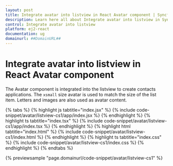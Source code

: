 ```yaml
---
layout: post
title: Integrate avatar into listview in React Avatar component | Syncfusion
description: Learn here all about Integrate avatar into listview in Syncfusion React Avatar component of Syncfusion Essential JS 2 and more.
control: Integrate avatar into listview 
platform: ej2-react
documentation: ug
domainurl: ##DomainURL##
---
```


# Integrate avatar into listview in React Avatar component

The Avatar component is integrated into the listview to create contacts applications. The `xsmall` size avatar is used to match the size of the list item. Letters and images are also used as avatar content.

{% tabs %}
{% highlight js tabtitle="index.jsx" %}
{% include code-snippet/avatar/listview-cs1/app/index.jsx %}
{% endhighlight %}
{% highlight ts tabtitle="index.tsx" %}
{% include code-snippet/avatar/listview-cs1/app/index.tsx %}
{% endhighlight %}
{% highlight html tabtitle="index.html" %}
{% include code-snippet/avatar/listview-cs1/index.html %}
{% endhighlight %}
{% highlight ts tabtitle="index.css" %}
{% include code-snippet/avatar/listview-cs1/index.css %}
{% endhighlight %}
{% endtabs %}

 {% previewsample "page.domainurl/code-snippet/avatar/listview-cs1" %}

